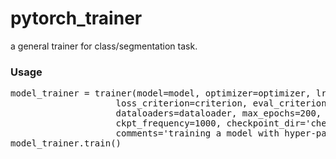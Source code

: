 # pytorch_trainer
a general trainer for class/segmentation task.

### Usage
<pre>
model_trainer = trainer(model=model, optimizer=optimizer, lr_scheduler=lr_scheduler,
                    loss_criterion=criterion, eval_criterion=IoU, device=device,
                    dataloaders=dataloader, max_epochs=200, verbose_train = 1, verbose_val=100,
                    ckpt_frequency=1000, checkpoint_dir='checkpoints', max_iter=10000000,
                    comments='training a model with hyper-params: xxxxxx')
model_trainer.train()
<pre>
